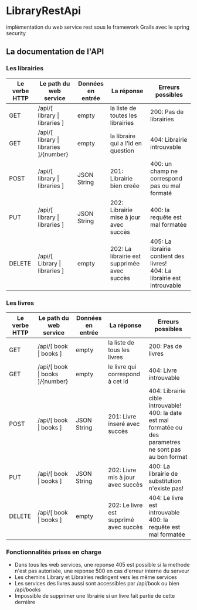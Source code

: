 # LibraryRestApi
implémentation du web service rest sous le framework Grails avec le spring security

## La documentation de l'API
### Les librairies
| Le verbe HTTP | Le path du web service | Données en entrée | La réponse | Erreurs possibles |
| ------------- | ------------- | ------------- | ------------- | ------------- |
| GET | /api/[ library \| libraries ] | empty | la liste de toutes les librairies | 200: Pas de librairies |
| GET | /api/[ library \| libraries ]/{number} | empty | la libraire qui a l'id en question |  404: Librairie introuvable |
| POST | /api/[ library \| libraries ] | JSON String | 201: Librairie bien creée | 400: un champ ne correspond pas ou mal formaté |
| PUT | /api/[ library \| libraries ] | JSON String | 202: Librairie mise à jour avec succès | 400: la requête est mal formatée |
| DELETE | /api/[ Library \| libraries ] | empty | 202: La librairie est supprimée avec succès | 405: La librairie contient des livres! <br> 404: La librairie est introuvable |

### Les livres
| Le verbe HTTP | Le path du web service | Données en entrée | La réponse | Erreurs possibles |
| ------------- | ------------- | ------------- | ------------- | ------------- | 
| GET | /api/[ book \| books ] | empty | la liste de tous les livres | 200: Pas de livres |
| GET | /api/[ book \| books ]/{number} | empty | le livre qui correspond à cet id |  404: Livre introuvable |
| POST | /api/[ book \| books ] | JSON String | 201: Livre inseré avec succès | 404: Librairie cible introuvable! <br> 400: la date est mal formatée ou des parametres ne sont pas au bon format |
| PUT | /api/[ book \| books ] | JSON String | 202: Livre mis à jour avec succès | 400: La librairie de substitution n'existe pas! |
| DELETE | /api/[ book \| books ] | empty | 202: Le livre est supprimé avec succès | 404: Le livre est introuvable <br> 400: la requête est mal formatée |

### Fonctionnalités prises en charge
  * Dans tous les web services, une reponse 405 est possible si la methode n'est pas autorisée, une reponse 500 en cas d'erreur interne du serveur
  * Les chemins Library et Librairies redirigent vers les même services
  * Les services des livres aussi sont accessibles par /api/book ou bien /api/books
  * Impossible de supprimer une librairie si un livre fait partie de cette dernière
